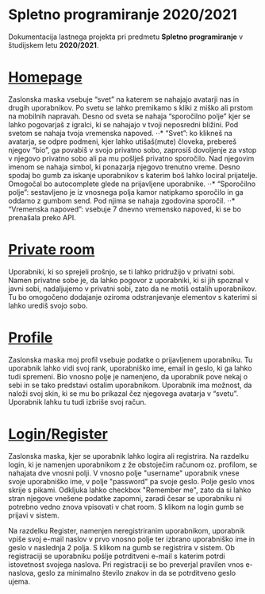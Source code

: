 # Spletno programiranje 2020/2021

Dokumentacija lastnega projekta pri predmetu **Spletno programiranje** v študijskem letu **2020/2021**.

# [Homepage](../index.html) 
Zaslonska maska vsebuje “svet” na katerem se nahajajo avatarji nas in drugih uporabnikov. Po svetu se lahko premikamo s kliki z miško ali prstom na mobilnih napravah. Desno od sveta se nahaja “sporočilno polje” kjer se lahko pogovarjaš z igralci, ki se nahajajo v tvoji neposredni bližini. Pod svetom se nahaja tvoja vremenska napoved.
⋅⋅* “Svet”: ko klikneš na avatarja, se odpre podmeni, kjer lahko utišaš(mute) človeka, prebereš njegov “bio”, ga povabiš v svojo privatno sobo, zaprosiš dovoljenje za vstop v njegovo privatno sobo ali pa mu pošlješ privatno sporočilo. Nad njegovim imenom se nahaja simbol, ki ponazarja njegovo trenutno vreme. Desno spodaj bo gumb za iskanje uporabnikov s katerim boš lahko lociral prijatelje. Omogočal bo autocomplete glede na prijavljene uporabnike.
⋅⋅* “Sporočilno polje”: sestavljeno je iz vnosnega polja kamor natipkamo sporočilo in ga oddamo z gumbom send. Pod njima se nahaja zgodovina sporočil.
⋅⋅* “Vremenska napoved”: vsebuje 7 dnevno vremensko napoved, ki se bo prenašala preko API.

# [Private room](../private.html) 
Uporabniki, ki so sprejeli prošnjo, se ti lahko pridružijo v privatni sobi. Namen privatne sobe je, da lahko pogovor z uporabniki, ki si jih spoznal v javni sobi, nadaljujemo v privatni sobi, zato da ne motiš ostalih uporabnikov. 
Tu bo omogočeno dodajanje oziroma odstranjevanje elementov s katerimi si lahko urediš svojo sobo. 

# [Profile](../profile.html) 
Zaslonska maska moj profil vsebuje podatke o prijavljenem uporabniku. Tu uporabnik lahko vidi svoj rank, uporabniško ime, email in geslo, ki ga lahko tudi spremeni. Bio vnosno polje je namenjeno, da uporabnik pove nekaj o sebi in se tako predstavi ostalim uporabnikom. Uporabnik ima možnost, da naloži svoj skin, ki se mu bo prikazal čez njegovega avatarja v “svetu”. Uporabnik lahku tu tudi izbriše svoj račun.

# [Login/Register](../register.html) 
Zaslonska maska, kjer se uporabnik lahko logira ali registrira. Na razdelku login, ki je namenjen uporabnikom z že obstoječim računom oz. profilom, se nahajata dve vnosni polji. V vnosno polje "username" uporabnik vnese svoje uporabniško ime, v polje "password" pa svoje geslo. Polje geslo vnos skrije s pikami. Odkljuka lahko checkbox "Remember me", zato da si lahko stran njegove vnešene podatke zapomni, zaradi česar se uporabniku ni potrebno vedno znova vpisovati v chat room. S klikom na login gumb se prijavi v sistem. 

Na razdelku Register, namenjen neregistriranim uporabnikom, uporabnik vpiše svoj e-mail naslov v prvo vnosno polje ter izbrano uporabniško ime in geslo v naslednja 2 polja. S klikom na gumb se registrira v sistem. 
Ob registraciji se uporabniku pošlje potrditveni e-mail s katerim potrdi istovetnost svojega naslova.
Pri registraciji se bo preverjal pravilen vnos e-naslova, geslo za minimalno število znakov in da se potrditveno geslo ujema.

